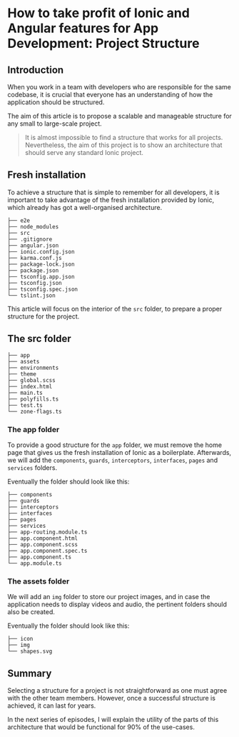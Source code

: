 # How to take profit of Ionic and Angular features for App Development: Project Structure

## Introduction

When you work in a team with developers who are responsible for the same codebase, it is crucial that everyone has an understanding of how the application should be structured.

The aim of this article is to propose a scalable and manageable structure for any small to large-scale project.

> It is almost impossible to find a structure that works for all projects. Nevertheless, the aim of this project is to show an architecture that should serve any standard Ionic project.

## Fresh installation

To achieve a structure that is simple to remember for all developers, it is important to take advantage of the fresh installation provided by Ionic, which already has got a well-organised architecture.

```tree
├── e2e
├── node_modules
├── src
├── .gitignore
├── angular.json
├── ionic.config.json
├── karma.conf.js
├── package-lock.json
├── package.json
├── tsconfig.app.json
├── tsconfig.json
├── tsconfig.spec.json
└── tslint.json
```

This article will focus on the interior of the `src` folder, to prepare a proper structure for the project.

## The src folder

```tree
├── app
├── assets
├── environments
├── theme
├── global.scss
├── index.html
├── main.ts
├── polyfills.ts
├── test.ts
└── zone-flags.ts
```

### The app folder

To provide a good structure for the `app` folder, we must remove the home page that gives us the fresh installation of Ionic as a boilerplate. Afterwards, we will add the `components`, `guards`, `interceptors`, `interfaces`, `pages` and `services` folders.

Eventually the folder should look like this:

```tree
├── components
├── guards
├── interceptors
├── interfaces
├── pages
├── services
├── app-routing.module.ts
├── app.component.html
├── app.component.scss
├── app.component.spec.ts
├── app.component.ts
└── app.module.ts
```

### The assets folder

We will add an `img` folder to store our project images, and in case the application needs to display videos and audio, the pertinent folders should also be created.

Eventually the folder should look like this:

```tree
├── icon
├── img
└── shapes.svg
```

## Summary

Selecting a structure for a project is not straightforward as one must agree with the other team members. However, once a successful structure is achieved, it can last for years.

In the next series of episodes, I will explain the utility of the parts of this architecture that would be functional for 90% of the use-cases.
